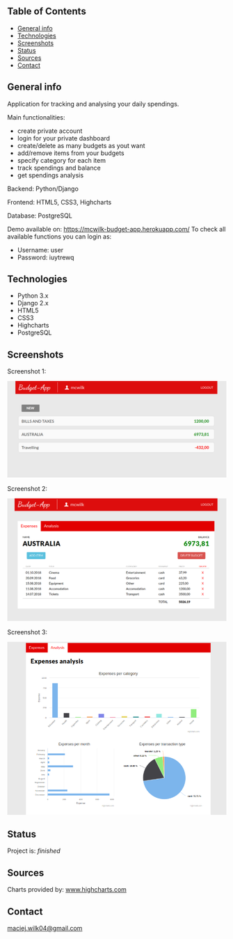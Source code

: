 ## Table of Contents
* [General info](#general-info)
* [Technologies](#technologies)
* [Screenshots](#screenshots)
* [Status](#status)
* [Sources](#sources)
* [Contact](#contact)

## General info
Application for tracking and analysing your daily spendings. 

Main functionalities:
- create private account
- login for your private dashboard
- create/delete as many budgets as yout want
- add/remove items from your budgets
- specify category for each item
- track spendings and balance
- get spendings analysis

Backend: Python/Django 

Frontend: HTML5, CSS3, Highcharts

Database: PostgreSQL

Demo available on: https://mcwilk-budget-app.herokuapp.com/
To check all available functions you can login as:
- Username: user
- Password: iuytrewq

## Technologies
* Python 3.x
* Django 2.x
* HTML5
* CSS3
* Highcharts
* PostgreSQL

## Screenshots

Screenshot 1:

![Screenshot1](./Screenshots/list.png)

Screenshot 2:

![Screenshot2](./Screenshots/dashboard.png)

Screenshot 3:

![Screenshot3](./Screenshots/analysis_v1.png)

## Status
Project is: _finished_

## Sources
Charts provided by: www.highcharts.com

## Contact
maciej.wilk04@gmail.com
